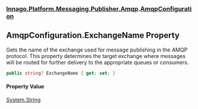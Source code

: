 ### [Innago\.Platform\.Messaging\.Publisher\.Amqp](../index.md 'Innago\.Platform\.Messaging\.Publisher\.Amqp').[AmqpConfiguration](index.md 'Innago\.Platform\.Messaging\.Publisher\.Amqp\.AmqpConfiguration')

## AmqpConfiguration\.ExchangeName Property

Gets the name of the exchange used for message publishing in the AMQP protocol\.
This property determines the target exchange where messages will be routed
for further delivery to the appropriate queues or consumers\.

```csharp
public string? ExchangeName { get; set; }
```

#### Property Value
[System\.String](https://learn.microsoft.com/en-us/dotnet/api/system.string 'System\.String')